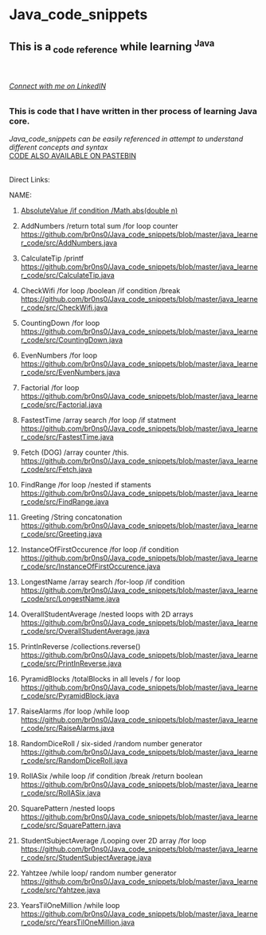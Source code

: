 # Java_code_snippets
<h2>This is a<sub> code reference</sub> while learning <sup>Java</sup></h2>
</br>
<h6><a href="https://www.linkedin.com/in/bronson-sr/">Connect with me on LinkedIN</a></h6>



<h3>This is code that I have written in ther process of learning Java core.</h3> 

<i>Java_code_snippets can be easily referenced in attempt to understand different concepts and syntax</i></br>
<a href="https://pastebin.com/u/bjthomas1">CODE ALSO AVAILABLE ON PASTEBIN</a></h6></br></br>

Direct Links:

  NAME:                

1. <a href="https://github.com/br0ns0/Java_code_snippets/blob/master/java_learner_code/src/AbsoluteValue.java
">AbsoluteValue       /if condition /Math.abs(double n)</a>


2. AddNumbers
/return total sum /for loop counter
https://github.com/br0ns0/Java_code_snippets/blob/master/java_learner_code/src/AddNumbers.java

3. CalculateTip 
/printf 
https://github.com/br0ns0/Java_code_snippets/blob/master/java_learner_code/src/CalculateTip.java

4. CheckWifi 
/for loop /boolean 
/if condition /break
https://github.com/br0ns0/Java_code_snippets/blob/master/java_learner_code/src/CheckWifi.java

5. CountingDown
/for loop
https://github.com/br0ns0/Java_code_snippets/blob/master/java_learner_code/src/CountingDown.java

6. EvenNumbers
/for loop
https://github.com/br0ns0/Java_code_snippets/blob/master/java_learner_code/src/EvenNumbers.java

7. Factorial
/for loop
https://github.com/br0ns0/Java_code_snippets/blob/master/java_learner_code/src/Factorial.java

8. FastestTime
/array search /for loop 
/if statment
https://github.com/br0ns0/Java_code_snippets/blob/master/java_learner_code/src/FastestTime.java

9. Fetch (DOG)
/array counter
/this.
https://github.com/br0ns0/Java_code_snippets/blob/master/java_learner_code/src/Fetch.java

10. FindRange 
/for loop /nested if staments
https://github.com/br0ns0/Java_code_snippets/blob/master/java_learner_code/src/FindRange.java

11. Greeting 
/String concatonation
https://github.com/br0ns0/Java_code_snippets/blob/master/java_learner_code/src/Greeting.java

12. InstanceOfFirstOccurence 
/for loop /if condition
https://github.com/br0ns0/Java_code_snippets/blob/master/java_learner_code/src/InstanceOfFirstOccurence.java

13. LongestName
/array search /for-loop 
/if condition
https://github.com/br0ns0/Java_code_snippets/blob/master/java_learner_code/src/LongestName.java

14. OverallStudentAverage
/nested loops with 2D arrays 
https://github.com/br0ns0/Java_code_snippets/blob/master/java_learner_code/src/OverallStudentAverage.java

15. PrintInReverse
/collections.reverse()
https://github.com/br0ns0/Java_code_snippets/blob/master/java_learner_code/src/PrintInReverse.java

16. PyramidBlocks
/totalBlocks in all levels / for loop
https://github.com/br0ns0/Java_code_snippets/blob/master/java_learner_code/src/PyramidBlock.java

17. RaiseAlarms /for loop /while loop
https://github.com/br0ns0/Java_code_snippets/blob/master/java_learner_code/src/RaiseAlarms.java

18. RandomDiceRoll / six-sided /random number generator
https://github.com/br0ns0/Java_code_snippets/blob/master/java_learner_code/src/RandomDiceRoll.java

19. RollASix /while loop /if condition /break /return boolean
https://github.com/br0ns0/Java_code_snippets/blob/master/java_learner_code/src/RollASix.java

20. SquarePattern /nested loops 
https://github.com/br0ns0/Java_code_snippets/blob/master/java_learner_code/src/SquarePattern.java

21. StudentSubjectAverage
/Looping over 2D array /for loop
https://github.com/br0ns0/Java_code_snippets/blob/master/java_learner_code/src/StudentSubjectAverage.java

22. Yahtzee 
/while loop/ random number generator
https://github.com/br0ns0/Java_code_snippets/blob/master/java_learner_code/src/Yahtzee.java

23. YearsTilOneMillion
/while loop
https://github.com/br0ns0/Java_code_snippets/blob/master/java_learner_code/src/YearsTilOneMillion.java



